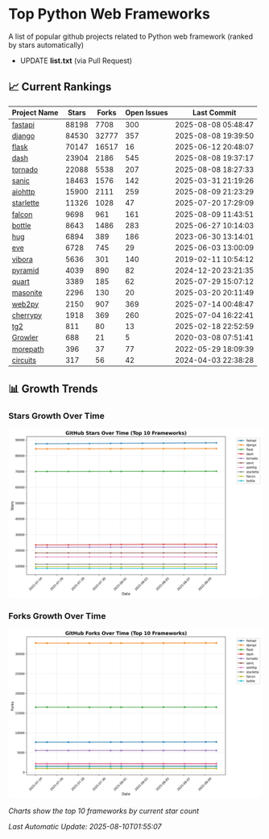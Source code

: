 # Top Python Web Frameworks
A list of popular github projects related to Python web framework (ranked by stars automatically)

* UPDATE **list.txt** (via Pull Request)

## 📈 Current Rankings

| Project Name | Stars | Forks | Open Issues | Last Commit |
| ------------ | ----- | ----- | ----------- | ----------- |
| [fastapi](https://github.com/fastapi/fastapi) | 88198 | 7708 | 300 | 2025-08-08 05:48:47 |
| [django](https://github.com/django/django) | 84530 | 32777 | 357 | 2025-08-08 19:39:50 |
| [flask](https://github.com/pallets/flask) | 70147 | 16517 | 16 | 2025-06-12 20:48:07 |
| [dash](https://github.com/plotly/dash) | 23904 | 2186 | 545 | 2025-08-08 19:37:17 |
| [tornado](https://github.com/tornadoweb/tornado) | 22088 | 5538 | 207 | 2025-08-08 18:27:33 |
| [sanic](https://github.com/sanic-org/sanic) | 18463 | 1576 | 142 | 2025-03-31 21:19:26 |
| [aiohttp](https://github.com/aio-libs/aiohttp) | 15900 | 2111 | 259 | 2025-08-09 21:23:29 |
| [starlette](https://github.com/encode/starlette) | 11326 | 1028 | 47 | 2025-07-20 17:29:09 |
| [falcon](https://github.com/falconry/falcon) | 9698 | 961 | 161 | 2025-08-09 11:43:51 |
| [bottle](https://github.com/bottlepy/bottle) | 8643 | 1486 | 283 | 2025-06-27 10:14:03 |
| [hug](https://github.com/hugapi/hug) | 6894 | 389 | 186 | 2023-06-30 13:14:01 |
| [eve](https://github.com/pyeve/eve) | 6728 | 745 | 29 | 2025-06-03 13:00:09 |
| [vibora](https://github.com/vibora-io/vibora) | 5636 | 301 | 140 | 2019-02-11 10:54:12 |
| [pyramid](https://github.com/Pylons/pyramid) | 4039 | 890 | 82 | 2024-12-20 23:21:35 |
| [quart](https://github.com/pallets/quart) | 3389 | 185 | 62 | 2025-07-29 15:07:12 |
| [masonite](https://github.com/MasoniteFramework/masonite) | 2296 | 130 | 20 | 2025-03-20 20:11:49 |
| [web2py](https://github.com/web2py/web2py) | 2150 | 907 | 369 | 2025-07-14 00:48:47 |
| [cherrypy](https://github.com/cherrypy/cherrypy) | 1918 | 369 | 260 | 2025-07-04 16:22:41 |
| [tg2](https://github.com/TurboGears/tg2) | 811 | 80 | 13 | 2025-02-18 22:52:59 |
| [Growler](https://github.com/pyGrowler/Growler) | 688 | 21 | 5 | 2020-03-08 07:51:41 |
| [morepath](https://github.com/morepath/morepath) | 396 | 37 | 77 | 2022-05-29 18:09:39 |
| [circuits](https://github.com/circuits/circuits) | 317 | 56 | 42 | 2024-04-03 22:38:28 |

## 📊 Growth Trends

### Stars Growth Over Time
![Stars Chart](charts/stars_chart.jpg)

### Forks Growth Over Time
![Forks Chart](charts/forks_chart.jpg)

*Charts show the top 10 frameworks by current star count*


*Last Automatic Update: 2025-08-10T01:55:07*